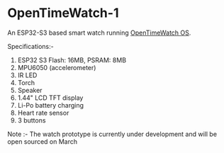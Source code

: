 # OpenTimeWatch-1
An ESP32-S3 based smart watch running [OpenTimeWatch OS](https://github.com/OpenTimeWatch-Project/OpenTimeWatch-OS). 
                                                                         
Specifications:-
1. ESP32 S3 Flash: 16MB, PSRAM: 8MB
2. MPU6050 (accelerometer)
3. IR LED
4. Torch
5. Speaker
6. 1.44" LCD TFT display
7. Li-Po battery charging
8. Heart rate sensor
9. 3 buttons

Note :- The watch prototype is currently under development and will be open sourced on March
